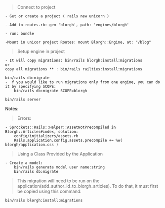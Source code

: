 > Connect to project

    - Get or create a project ( rails new unicorn )

    - Add to routes.rb: gem 'blorgh', path: 'engines/blorgh'

    - run: bundle

    -Mount in unicor project Routes: mount Blorgh::Engine, at: "/blog"

> Setup engine in project

    - It will copy migrations: bin/rails blorgh:install:migrations
    or
    copy all migrations ** : bin/rails railties:install:migrations

    bin/rails db:migrate
    -  f you would like to run migrations only from one engine, you can do it by specifying SCOPE:
        bin/rails db:migrate SCOPE=blorgh
    
    bin/rails server    

Notes:

> Errors:

    - Sprockets::Rails::Helper::AssetNotPrecompiled in Blorgh::Articles#index, solution:
        config/initializers/assets.rb
        Rails.application.config.assets.precompile += %w( blorgh/application.css )

<!-- Next part : Using a Class Provided by the Application-->

> Using a Class Provided by the Application

    - Create a model:
        bin/rails generate model user name:string
        bin/rails db:migrate

> This migration will need to be run on the application(add_author_id_to_blorgh_articles). To do that, it must first be copied using this command:

    bin/rails blorgh:install:migrations